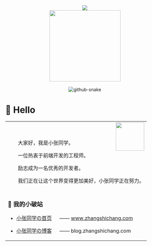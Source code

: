 <div align="center">
  
  <!-- dynamic typing effect 动态打字效果 -->
  <div>
    <a href="https://blog.zhangshichang.com/">
      <img src="https://readme-typing-svg.demolab.com?font=Fira+Code&pause=1000&width=435&lines=console.log(%22Hello%2C%20World%22);小张同学祝您今天愉快!&center=true&size=27" />
    </a>
  </div>

  <!-- knock code pictures 敲代码的图片 -->
  <picture>
    <source media="(prefers-color-scheme: dark)" srcset="https://cdn.jsdelivr.net/gh/sun0225SUN/sun0225SUN/assets/images/coding.gif" />
    <source media="(prefers-color-scheme: light)" srcset="https://cdn.jsdelivr.net/gh/sun0225SUN/sun0225SUN/assets/images/developer.svg" height="225px" />
    <img src="https://cdn.jsdelivr.net/gh/sun0225SUN/sun0225SUN/assets/images/coding.gif" />
  </picture>

  <!-- for beauty 留个空行好看点 -->
  <div>&nbsp;</div>
  
  <!-- Snake Code Contribution Map 贪吃蛇代码贡献图 -->
  <picture>
    <source media="(prefers-color-scheme: dark)" srcset="https://cdn.jsdelivr.net/gh/sun0225SUN/sun0225SUN/profile-snake-contrib/github-contribution-grid-snake-dark.svg" />
    <source media="(prefers-color-scheme: light)" srcset="https://cdn.jsdelivr.net/gh/sun0225SUN/sun0225SUN/profile-snake-contrib/github-contribution-grid-snake.svg" />
    <img alt="github-snake" src="https://cdn.jsdelivr.net/gh/sun0225SUN/sun0225SUN/profile-snake-contrib/github-contribution-grid-snake-dark.svg" />
  </picture>

</div>

#  🙋 Hello

<table>
  
<tr><td>


<img align="right" width="90" height="90" src="https://blog.zhangshichang.com/upload/avatar.png" />
<p>&emsp;</p>
<p>&emsp;&emsp;大家好，我是小张同学。</p>
<p>&emsp;&emsp;一位热衷于前端开发的工程师。</p>
<p>&emsp;&emsp;励志成为一名优秀的开发者。</p>
<p>&emsp;&emsp;我们正在让这个世界变得更加美好，小张同学正在努力。</p>

</td></tr>

<tr><td>
  
### 📌 我的小破站

- [小张同学の首页](https://www.zhangshichang.com/) &emsp; —— www.zhangshichang.com

- [小张同学の博客](https://blog.zhangshichang.com/) &emsp; —— blog.zhangshichang.com

</td></tr>
